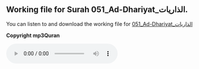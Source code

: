 
## Working file for Surah 051_Ad-Dhariyat_الذاريات.

You can listen to and download the working file for [051_Ad-Dhariyat_الذاريات](https://server13.mp3quran.net/husr/051.mp3)

**Copyright mp3Quran**

<audio controls src="https://server13.mp3quran.net/husr/051.mp3"></audio>

